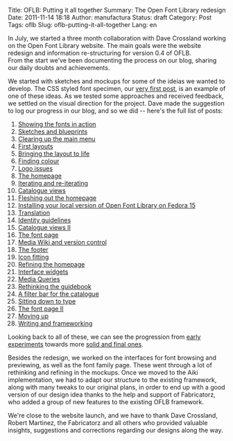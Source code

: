 Title: OFLB: Putting it all together
Summary: The Open Font Library redesign
Date: 2011-11-14 18:18
Author: manufactura
Status: draft
Category: Post
Tags: oflb
Slug: oflb-putting-it-all-together
Lang: en

In July, we started a three month collaboration with Dave
Crossland working on the Open Font Library website. The main goals were
the website redesign and information re-structuring for version 0.4 of
OFLB.  
From the start we’ve been documenting the process on our blog, sharing
our daily doubts and achievements.

We started with sketches and mockups for some of the ideias we wanted to
develop. The CSS styled font specimen, our [very first
post](http://blog.manufacturaindependente.org/2011/07/showing-the-fonts-in-action),
is an example of one of these ideas. As we tested some approaches and
received feedback, we settled on the visual direction for the project.
Dave made the suggestion to log our progress in our blog, and so we did
-- here's the full list of posts:

1.  [Showing the fonts in
    action](http://blog.manufacturaindependente.org/2011/07/showing-the-fonts-in-action)
2.  [Sketches and
    blueprints](http://blog.manufacturaindependente.org/2011/07/oflb-sketches-and-blueprints)
3.  [Clearing up the main
    menu](http://blog.manufacturaindependente.org/2011/07/oflb-clearing-up-the-main-menu)
4.  [First
    layouts](http://blog.manufacturaindependente.org/2011/07/oflb-first-layouts)
5.  [Bringing the layout to
    life](http://blog.manufacturaindependente.org/2011/07/oflb-bringing-the-layout-to-life)
6.  [Finding
    colour](http://blog.manufacturaindependente.org/2011/07/oflb-finding-colour)
7.  [Logo
    issues](http://blog.manufacturaindependente.org/2011/07/oflb-logo-issues)
8.  [The
    homepage](http://blog.manufacturaindependente.org/2011/07/oflb-the-homepage)
9.  [Iterating and
    re-iterating](http://blog.manufacturaindependente.org/2011/07/oflb-iterating-and-re-iterating)
10. [Catalogue
    views](http://blog.manufacturaindependente.org/2011/07/oflb-catalogue-views)
11. [Fleshing out the
    homepage](http://blog.manufacturaindependente.org/2011/07/oflb-fleshing-out-the-home-page)
12. [Installing your local version of Open Font Library on Fedora
    15](http://blog.manufacturaindependente.org/2011/07/installing-your-local-version-of-open-font-library-on-fedora-15)
13. [Translation](http://blog.manufacturaindependente.org/2011/07/oflb-translation)
14. [Identity
    guidelines](http://blog.manufacturaindependente.org/2011/07/oflb-identity-guidelines)
15. [Catalogue views
    II](http://blog.manufacturaindependente.org/2011/07/oflb-catalogue-views-ii)
16. [The font
    page](http://blog.manufacturaindependente.org/2011/08/oflb-the-font-page)
17. [Media Wiki and version
    control](http://blog.manufacturaindependente.org/2011/08/oflb-mediawiki-and-version-control)
18. [The footer](http://blog.manufacturaindependente.org/2011/08/146)
19. [Icon
    fitting](http://blog.manufacturaindependente.org/2011/08/oflb-icon-fitting)
20. [Refining the
    homepage](http://blog.manufacturaindependente.org/2011/08/oflb-refining-the-homepage)
21. [Interface
    widgets](http://blog.manufacturaindependente.org/2011/08/oflb-interface-widgets)
22. [Media
    Queries](http://blog.manufacturaindependente.org/2011/08/oflb-media-queries)
23. [Rethinking the
    guidebook](http://blog.manufacturaindependente.org/2011/08/oflb-rethinking-the-guidebook)
24. [A filter bar for the
    catalogue](http://blog.manufacturaindependente.org/2011/08/oflb-a-filter-bar-for-the-catalogue)
25. [Sitting down to
    type](http://blog.manufacturaindependente.org/2011/08/oflb-sitting-down-to-type)
26. [The font page
    II](http://blog.manufacturaindependente.org/2011/08/oflb-the-font-page-ii)
27. [Moving
    up](http://blog.manufacturaindependente.org/2011/08/oflb-moving-up)
28. [Writing and
    frameworking](http://blog.manufacturaindependente.org/2011/08/oflb-writing-and-frameworking)

Looking back to all of these, we can see the progression from [early
experiments](http://blog.manufacturaindependente.org/2011/07/oflb-iterating-and-re-iterating)
towards more [solid and final
ones](http://blog.manufacturaindependente.org/2011/07/oflb-identity-guidelines).

Besides the redesign, we worked on the interfaces for font browsing and
previewing, as well as the font family page. These went through a lot of
rethinking and refining in the mockups. Once we moved to the Aiki
implementation, we had to adapt our structure to the existing framework,
along with many tweaks to our original plans, in order to end up with a
good version of our design idea thanks to the help and support of
Fabricatorz, who added a group of new features to the existing OFLB
framework.

We're close to the website launch, and we have to thank Dave Crossland,
Robert Martinez, the Fabricatorz and all others who provided valuable
insights, suggestions and corrections regarding our designs along the
way.

